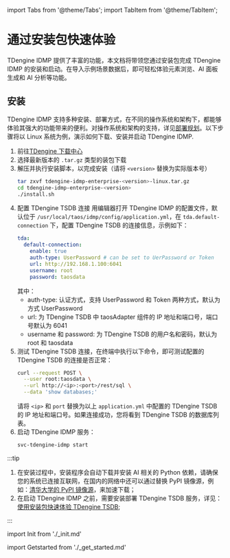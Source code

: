 import Tabs from '@theme/Tabs';
import TabItem from '@theme/TabItem';

# 通过安装包快速体验

TDengine IDMP 提供了丰富的功能，本文档将带领您通过安装包完成 TDengine IDMP 的安装和启动。在导入示例场景数据后，即可轻松体验元素浏览、AI 面板生成和 AI 分析等功能。

## 安装

TDengine IDMP 支持多种安装、部署方式，在不同的操作系统和架构下，都能够体验其强大的功能带来的便利。对操作系统和架构的支持，详见[部署规划](../operation/planning)。以下步骤将以 Linux 系统为例，演示如何下载、安装并启动 TDengine IDMP.

1. 前往[TDengine 下载中心](https://www.taosdata.com/downloads/)
1. 选择最新版本的 `.tar.gz` 类型的装包下载
1. 解压并执行安装脚本，以完成安装（请将 `<version>` 替换为实际版本号）
   ```bash
   tar zxvf tdengine-idmp-enterprise-<version>-linux.tar.gz 
   cd tdengine-idmp-enterprise-<version>
   ./install.sh
   ```
1. 配置 TDengine TSDB 连接
   用编辑器打开 TDengine IDMP 的配置文件，默认位于 `/usr/local/taos/idmp/config/application.yml`，在 `tda.default-connection` 下，配置 TDengine TSDB 的连接信息，示例如下：
   ```yaml
   tda:
     default-connection:
       enable: true
       auth-type: UserPassword # can be set to UerPassword or Token
       url: http://192.168.1.100:6041
       username: root
       password: taosdata
   ```
   其中：
     - auth-type: 认证方式，支持 UserPassword 和 Token 两种方式，默认为方式 UserPassword
     - url: 为 TDengine TSDB 中 taosAdapter 组件的 IP 地址和端口号，端口号默认为 6041
     - username 和 password: 为 TDengine TSDB 的用户名和密码，默认为 root 和 taosdata
1. 测试 TDengine TSDB 连接，在终端中执行以下命令，即可测试配置的 TDengine TSDB 的连接是否正常：
   ```bash
   curl --request POST \
     --user root:taosdata \
     --url http://<ip>:<port>/rest/sql \
     --data 'show databases;'
   ```
   请将 `<ip>` 和 `port` 替换为以上 `application.yml` 中配置的 TDengine TSDB 的 IP 地址和端口号。如果连接成功，您将看到 TDengine TSDB 的数据库列表。
1. 启动 TDengine IDMP 服务：
   ```bash
   svc-tdengine-idmp start
   ```

:::tip

1. 在安装过程中，安装程序会自动下载并安装 AI 相关的 Python 依赖，请确保您的系统已连接互联网，在国内的网络中还可以通过替换 PyPI 镜像源，例如：[清华大学的 PyPI 镜像源](https://pypi.tuna.tsinghua.edu.cn/)，来加速下载；
1. 在启动 TDengine IDMP 之前，需要安装部署 TDengine TSDB 服务，详见：[使用安装包快速体验 TDengine TSDB](https://docs.taosdata.com/get-started/package/);

:::

import Init from './_init.md'

<Init />

import Getstarted from './_get_started.md'

<Getstarted />